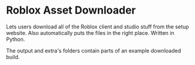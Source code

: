 # Roblox Asset Downloader
Lets users download all of the Roblox client and studio stuff from the setup website. Also automatically puts the files in the right place. Written in Python.

The output and extra's folders contain parts of an example downloaded build.
